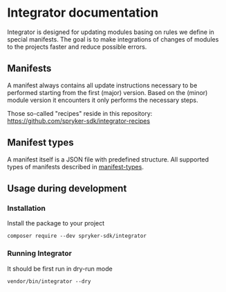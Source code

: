 # Integrator documentation

Integrator is designed for updating modules basing on rules we define in
special manifests.
The goal is to make integrations of changes of modules to the projects
faster and reduce possible errors.

## Manifests

A manifest always contains all update instructions necessary to be
performed starting from the first (major) version.
Based on the (minor) module version it encounters it only performs the
necessary steps.

Those so-called "recipes" reside in this repository:
https://github.com/spryker-sdk/integrator-recipes

## Manifest types

A manifest itself is a JSON file with predefined structure.
All supported types of manifests described in [manifest-types](manifest-types.md).

## Usage during development

### Installation

Install the package to  your project
```
composer require --dev spryker-sdk/integrator
```

### Running Integrator

It should be first run in dry-run mode
```
vendor/bin/integrator --dry
```
